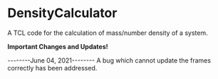 # DensityCalculator
A TCL code for the calculation of mass/number density of a system.

******************Important Changes and Updates!******************

--------June 04, 2021--------
A bug which cannot update the frames correctly has been addressed.
